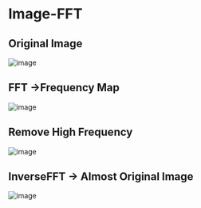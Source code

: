 # Image-FFT

## Original Image
![image](https://github.com/junobonnie/Image-FFT/assets/60418809/a7969af9-6ab1-4377-9ff1-e164d58942db)
<br>

## FFT ->Frequency Map
![image](https://github.com/junobonnie/Image-FFT/assets/60418809/3c9feabb-6bea-4e3e-b838-0c7befaf9f1b)
<br>

## Remove High Frequency
![image](https://github.com/junobonnie/Image-FFT/assets/60418809/ca3cdd16-6cf1-4f8b-a5bc-ce3a2cd8cedc)
<br>

## InverseFFT -> Almost Original Image
![image](https://github.com/junobonnie/Image-FFT/assets/60418809/81385c35-99ed-4c05-ab15-1fe7627c6d02)
<br>
